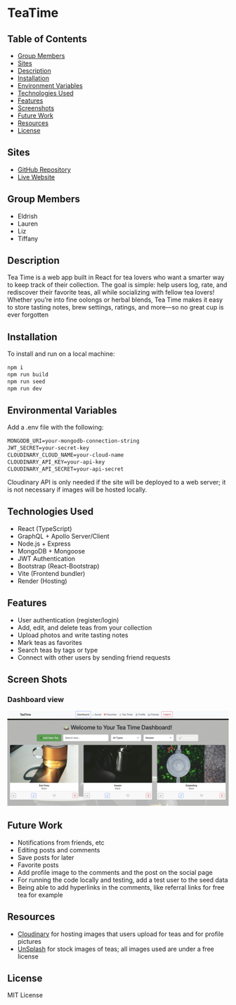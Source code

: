 # TeaTime

## Table of Contents
- [Group Members](#group-members)
- [Sites](#sites)
- [Description](#description)
- [Installation](#installation)
- [Environment Variables](#environmental-variables)
- [Technologies Used](#technologies-used)
- [Features](#features)
- [Screenshots](#screenshots)
- [Future Work](#future-work)
- [Resources](#resources)
- [License](#license)

## Sites

- [GitHub Repository](https://github.com/chicalauren/TeaTime)
- [Live Website](https://teatime-wcue.onrender.com/login)

## Group Members
- Eldrish
- Lauren
- Liz
- Tiffany

## Description
Tea Time is a web app built in React for tea lovers who want a smarter way to keep track of their collection. The goal is simple: help users log, rate, and rediscover their favorite teas, all while socializing with fellow tea lovers!  Whether you’re into fine oolongs or herbal blends, Tea Time makes it easy to store tasting notes, brew settings, ratings, and more—so no great cup is ever forgotten

## Installation
To install and run on a local machine: 
```
npm i
npm run build
npm run seed
npm run dev 
```

## Environmental Variables 
Add a .env file with the following: 
```
MONGODB_URI=your-mongodb-connection-string
JWT_SECRET=your-secret-key
CLOUDINARY_CLOUD_NAME=your-cloud-name
CLOUDINARY_API_KEY=your-api-key
CLOUDINARY_API_SECRET=your-api-secret
```
Cloudinary API is only needed if the site will be deployed to a web server; it is not necessary if images will be hosted locally. 

## Technologies Used
- React (TypeScript)
- GraphQL + Apollo Server/Client
- Node.js + Express
- MongoDB + Mongoose
- JWT Authentication
- Bootstrap (React-Bootstrap)
- Vite (Frontend bundler)
- Render (Hosting)


## Features
- User authentication (register/login)
- Add, edit, and delete teas from your collection
- Upload photos and write tasting notes
- Mark teas as favorites
- Search teas by tags or type
- Connect with other users by sending friend requests

## Screen Shots
### Dashboard view
![Dashboard](client/public/screenshots/dashboard.png)


## Future Work 
- Notifications from friends, etc
- Editing posts and comments 
- Save posts for later 
- Favorite posts
- Add profile image to the comments and the post on the social page 
- For running the code locally and testing, add a test user to the seed data
- Being able to add hyperlinks in the comments, like referral links for free tea for example 

## Resources 
- [Cloudinary](https://cloudinary.com/) for hosting images that users upload for teas and for profile pictures
- [UnSplash](https://unsplash.com/) for stock images of teas; all images used are under a free license

## License 
MIT License
